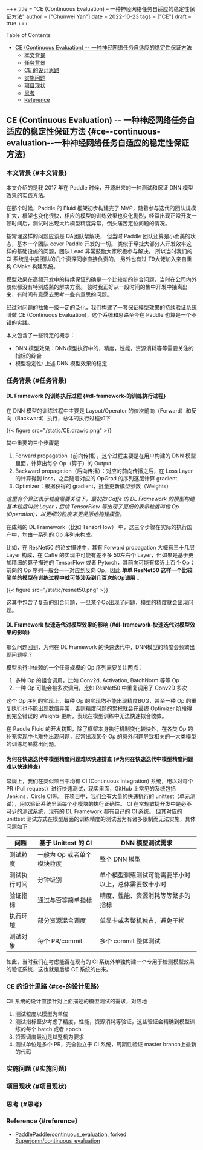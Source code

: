 +++
title = "CE (Continuous Evaluation) – 一种神经网络任务自适应的稳定性保证方法"
author = ["Chunwei Yan"]
date = 2022-10-23
tags = ["CE"]
draft = true
+++

<div class="ox-hugo-toc toc">

<div class="heading">Table of Contents</div>

- [CE (Continuous Evaluation) -- 一种神经网络任务自适应的稳定性保证方法](#ce--continuous-evaluation--一种神经网络任务自适应的稳定性保证方法)
    - [本文背景](#本文背景)
    - [任务背景](#任务背景)
    - [CE 的设计思路](#ce-的设计思路)
    - [实施问题](#实施问题)
    - [项目现状](#项目现状)
    - [思考](#思考)
    - [Reference](#reference)

</div>
<!--endtoc-->


## CE (Continuous Evaluation) -- 一种神经网络任务自适应的稳定性保证方法 {#ce--continuous-evaluation--一种神经网络任务自适应的稳定性保证方法}


### 本文背景 {#本文背景}

本文介绍的是我 2017 年在 Paddle 时候，开源出来的一种测试和保证 DNN 模型效果的实践方法。

在那个时候，Paddle 的 Fluid 框架初步构建完了 MVP，随着参与迭代的团队规模扩大，框架也变化很快，相应的模型的训练效果也变化剧烈，经常出现正常开发一顿时间后，测试时出现大片模型精度异常，倒头痛苦定位问题的情况。

按常理这样的问题应该是 QA团队帮解决， 但当时 Paddle 团队还算是小而美的状态，基本一个团队 cover Paddle 开发的一切。
类似于牵扯大部分人开发效率这样的基础设施的问题，团队 Lead 非常鼓励大家积极参与解决。
所以当时我们的 CI 系统是中美团队的几个资深同学直接负责的， 另外也有过 T9大佬加入亲自重构 CMake 构建系统。

模型效果在高频开发中的持续保证的确是一个比较新的综合问题，当时在公司内外貌似都没有特别成熟的解决方案。 彼时我正好从一段时间的集中开发中抽离出来，有时间有意愿去思考一些有意思的问题。

经过对问题的抽象一级一定的泛化，我们构建了一套保证模型效果的持续验证系统叫做 CE (Continuous Evaluation)，这个系统和思路至今在 Paddle 也算是一个不错的实践。

本文包含了一些特定的概念：

-   DNN 模型效果：DNN模型执行中的，精度，性能，资源消耗等等需要关注的指标的综合
-   模型稳定性: 上述 DNN 模型效果的稳定


### 任务背景 {#任务背景}


#### DL Framework 的训练执行过程 {#dl-framework-的训练执行过程}

在 DNN 模型的训练过程中主要是 Layout/Operator 的依次前向（Forward）和反向（Backward）执行，总体的执行过程如下

{{< figure src="/static/CE.drawio.png" >}}

其中重要的三个步骤是

1.  Forward propagation（前向传播），这个过程主要是在用户构建的 DNN 模型里面，计算出每个 Op（算子）的 Output
2.  Backward propagation（后向传播）：对应的前向传播之后，在 Loss Layer 的计算得到 loss，之后随着对应的 OpGrad 的序列逐层计算 gradient
3.  Optimizer：根据获得的 gradient，批量更新模型参数（Weights）

_这里有个算法表示粒度需要关注下，最初如 Caffe 的 DL Framework 的模型构建基本粒度叫做 Layer；后续 TensorFlow 等出现了更细的表示粒度叫做 Op (Operation)，以更细的粒度来更灵活地构建模型。_

在成熟的 DL Framework（比如 TensorFlow） 中，这三个步骤在实际的执行国产中，均由一系列的 Op 序列来构成。

比如，在 ResNet50 的论文描述中，其有 Forward propagation 大概有三十几层 Layer 构成，在 Caffe 的实现中可能有差不多 50左右个 Layer，但如果是基于更加精细的算子描述的 TensorFlow 或者 Pytorch，其前向可能有接近上百个 Op；前向的 Op 序列一般会一一对应到反向 Op，因此 **单单 ResNet50 这样一个比较简单的模型在训练过程中就可能涉及到几百次的Op调用** 。

{{< figure src="/static/resnet50.png" >}}

这其中包含了复杂的组合问题，一旦某个Op出现了问题，模型的精度就会出现问题。


#### DL Framework 快速迭代对模型效果的影响 {#dl-framework-快速迭代对模型效果的影响}

那么问题回到，为何在 DL Framework 的快速迭代中，DNN模型的精度会频繁出现问题呢？

模型执行中依赖的一个任意规模的 Op 序列需要关注两点：

1.  多种 Op 的组合调用，比如 Conv2d, Activation, BatchNorm 等等 Op
2.  一种 Op 可能会被多次调用，比如 ResNet50 中重复调用了 Conv2D 多次

这个 Op 序列的实现上，每种 Op 的实现均不能出现精度BUG，甚至一种 Op 的重复执行也不能出现数值异常，否则精度问题的累积就会在最终 Optimizer 阶段得到完全错误的 Weights 更新，表现在模型训练中无法快速拟合收敛。

在 Paddle Fluid 的开发初期，除了框架本身执行机制变化较快外，在各类 Op 的补充实现中也难免出现问题，经常出现某个 Op 的意外问题导致相关的一大类模型的训练均暴露出问题。


#### 为何在快速迭代中模型精度问题难以快速排查 {#为何在快速迭代中模型精度问题难以快速排查}

常规上，我们在类似项目中均有 CI (Continuous Integration) 系统，用以对每个 PR (Pull request）进行快速测试，现实里面，GitHub 上常见的系统包括 Jenkins，Circle CI等。
在项目中，我们会有大量的快速执行的 unittest（单元测试），用以验证系统里面每个小模块的执行正确性。
CI 在常规敏捷开发中是必不可少的测试系统，现有的 DL Framework 都有自己的 CI 系统。
但其对应的 unittest 测试方式在模型层面的训练精度的测试因为有诸多限制而无法实施，具体问题如下

| 问题   | 基于 Unittest 的 CI | DNN 模型测试需求           |
|------|------------------|----------------------|
| 测试粒度 | 一般为 Op 或者单个模块粒度 | 整个 DNN 模型              |
| 测试执行时间 | 分钟级别         | 单个模型训练测试可能需要半小时以上，总体需要数十小时 |
| 验证指标 | 通过与否等简单指标 | 精度、性能、资源消耗等等繁多的指标 |
| 执行环境 | 部分资源混合调度 | 单显卡或者整机独占，避免干扰 |
| 测试对象 | 每个 PR/commit   | 多个 commit 整体测试       |

如此，当时我们在考虑能否在现有的 CI 系统外单独构建一个专用于检测模型效果的验证系统，这也就是后续 CE 系统的由来。


### CE 的设计思路 {#ce-的设计思路}

CE 系统的设计直接针对上面描述的模型测试的需求，对应地

1.  测试粒度以模型为单位
2.  测试指标至少考虑了精度，性能，资源消耗等验证，这些验证会精确到模型训练的每个 batch 或者 epoch
3.  资源调度最初是以整机为要求
4.  测试单位是多个 PR，完全独立于 CI 系统，周期性验证 master branch上最新的代码


### 实施问题 {#实施问题}


### 项目现状 {#项目现状}


### 思考 {#思考}


### Reference {#reference}

-   [PaddlePaddle/continuous_evaluation](https://github.com/PaddlePaddle/continuous_evaluation), forked [Superjomn/continuous_evaluation](https://github.com/Superjomn/continuous_evaluation)
